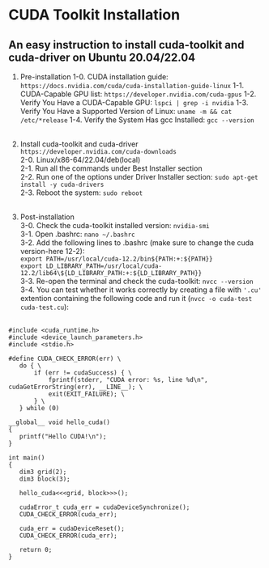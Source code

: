 # CUDA Toolkit Installation
## An easy instruction to install cuda-toolkit and cuda-driver on Ubuntu 20.04/22.04

1. Pre-installation
	1-0. CUDA installation guide: `https://docs.nvidia.com/cuda/cuda-installation-guide-linux` <be>
	1-1. CUDA-Capable GPU list: `https://developer.nvidia.com/cuda-gpus` <be>
	1-2. Verify You Have a CUDA-Capable GPU: `lspci | grep -i nvidia` <be>
	1-3. Verify You Have a Supported Version of Linux: `uname -m && cat /etc/*release` <be>
	1-4. Verify the System Has gcc Installed: `gcc --version` <br> <br>

2. Install cuda-toolkit and cuda-driver <br>
	`https://developer.nvidia.com/cuda-downloads` <br>
	2-0. Linux/x86-64/22.04/deb(local) <br>
	2-1. Run all the commands under Best Installer section <br>
	2-2. Run one of the options under Driver Installer section: `sudo apt-get install -y cuda-drivers` <br>
	2-3. Reboot the system: `sudo reboot` <br> <br>

3. Post-installation <br>
	3-0. Check the cuda-toolkit installed version: `nvidia-smi` <br>
	3-1. Open .bashrc: `nano ~/.bashrc` <br>
	3-2. Add the following lines to .bashrc (make sure to change the cuda version-here 12-2): <br>
		`export PATH=/usr/local/cuda-12.2/bin${PATH:+:${PATH}}` <br>
		`export LD_LIBRARY_PATH=/usr/local/cuda-12.2/lib64\${LD_LIBRARY_PATH:+:${LD_LIBRARY_PATH}}` <br>
	3-3. Re-open the terminal and check the cuda-toolkit: `nvcc --version` <br>
	3-4. You can test whether it works correctly by creating a file with `'.cu'` extention containing the following code and run it (`nvcc -o cuda-test cuda-test.cu`): <br> <br>

 ```
#include <cuda_runtime.h>
#include <device_launch_parameters.h>
#include <stdio.h>

#define CUDA_CHECK_ERROR(err) \
    do { \
        if (err != cudaSuccess) { \
            fprintf(stderr, "CUDA error: %s, line %d\n", cudaGetErrorString(err), __LINE__); \
            exit(EXIT_FAILURE); \
        } \
    } while (0)

__global__ void hello_cuda()
{
    printf("Hello CUDA!\n");
}

int main()
{
    dim3 grid(2);
    dim3 block(3);
    
    hello_cuda<<<grid, block>>>();
    
    cudaError_t cuda_err = cudaDeviceSynchronize();
    CUDA_CHECK_ERROR(cuda_err);
    
    cuda_err = cudaDeviceReset();
    CUDA_CHECK_ERROR(cuda_err);

    return 0;
}
```
